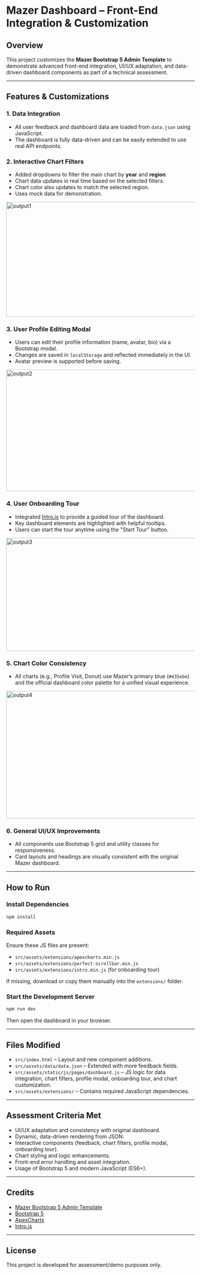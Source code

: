 # Mazer Dashboard – Front-End Integration & Customization

## Overview
This project customizes the **Mazer Bootstrap 5 Admin Template** to demonstrate advanced front-end integration, UI/UX adaptation, and data-driven dashboard components as part of a technical assessment.

---

## Features & Customizations

### 1. Data Integration
- All user feedback and dashboard data are loaded from `data.json` using JavaScript.
- The dashboard is fully data-driven and can be easily extended to use real API endpoints.

### 2. Interactive Chart Filters
- Added dropdowns to filter the main chart by **year** and **region**.
- Chart data updates in real time based on the selected filters.
- Chart color also updates to match the selected region.
- Uses mock data for demonstration.
<img width="553" height="307" alt="output1" src="https://github.com/user-attachments/assets/5eb06cfc-d341-41ab-b751-a9fbe56bba26" />

### 3. User Profile Editing Modal
- Users can edit their profile information (name, avatar, bio) via a Bootstrap modal.
- Changes are saved in `localStorage` and reflected immediately in the UI.
- Avatar preview is supported before saving.
<img width="707" height="325" alt="output2" src="https://github.com/user-attachments/assets/59cb7a7b-0910-4f5c-aa9a-5876d4869a9b" />


### 4. User Onboarding Tour
- Integrated [Intro.js](https://introjs.com/) to provide a guided tour of the dashboard.
- Key dashboard elements are highlighted with helpful tooltips.
- Users can start the tour anytime using the "Start Tour" button.
<img width="530" height="302" alt="output3" src="https://github.com/user-attachments/assets/560c6278-1acb-4272-9a0d-bc2003ef2b3d" />


### 5. Chart Color Consistency
- All charts (e.g., Profile Visit, Donut) use Mazer’s primary blue (`#435ebe`) and the official dashboard color palette for a unified visual experience.
<img width="733" height="341" alt="output4" src="https://github.com/user-attachments/assets/3843e07e-c888-4e06-bd83-c015dc11b02b" />


### 6. General UI/UX Improvements
- All components use Bootstrap 5 grid and utility classes for responsiveness.
- Card layouts and headings are visually consistent with the original Mazer dashboard.

---

## How to Run

### Install Dependencies
```bash
npm install
```

### Required Assets
Ensure these JS files are present:
- `src/assets/extensions/apexcharts.min.js`
- `src/assets/extensions/perfect-scrollbar.min.js`
- `src/assets/extensions/intro.min.js` (for onboarding tour)

If missing, download or copy them manually into the `extensions/` folder.

### Start the Development Server
```bash
npm run dev
```
Then open the dashboard in your browser.

---

## Files Modified

- `src/index.html` – Layout and new component additions.
- `src/assets/data/data.json` – Extended with more feedback fields.
- `src/assets/static/js/pages/dashboard.js` – JS logic for data integration, chart filters, profile modal, onboarding tour, and chart customization.
- `src/assets/extensions/` – Contains required JavaScript dependencies.

---

## Assessment Criteria Met

- UI/UX adaptation and consistency with original dashboard.
- Dynamic, data-driven rendering from JSON.
- Interactive components (feedback, chart filters, profile modal, onboarding tour).
- Chart styling and logic enhancements.
- Front-end error handling and asset integration.
- Usage of Bootstrap 5 and modern JavaScript (ES6+).

---

## Credits

- [Mazer Bootstrap 5 Admin Template](https://github.com/zuramai/mazer)
- [Bootstrap 5](https://getbootstrap.com/)
- [ApexCharts](https://apexcharts.com/)
- [Intro.js](https://introjs.com/)

---

## License
This project is developed for assessment/demo purposes only.
